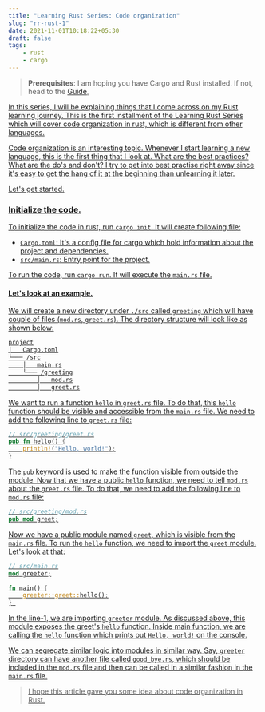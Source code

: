 ```yaml
---
title: "Learning Rust Series: Code organization"
slug: "rr-rust-1"
date: 2021-11-01T10:18:22+05:30
draft: false
tags: 
    - rust
    - cargo
---
```

> **Prerequisites**: I am hoping you have Cargo and Rust installed. If not, head to the <u>[Guide](https://doc.rust-lang.org/cargo/getting-started/installation.html).

In this series, I will be explaining things that I come across on my Rust learning journey. This is the first installment of the Learning Rust Series which will cover code organization in rust, which is different from other languages.

Code organization is an interesting topic. Whenever I start learning a new language, this is the first thing that I look at. What are the best practices? What are the do's and don't? I try to get into best practise right away since it's easy to get the hang of it at the beginning than unlearning it later.

Let's get started.

### Initialize the code.
To initialize the code in rust, run `cargo init`. It will create following file:
- `Cargo.toml`: It's a config file for cargo which hold information about the project and dependencies.
- `src/main.rs`: Entry point for the project.

To run the code, run `cargo run`. It will execute the `main.rs` file.

#### Let's look at an example.
We will create a new directory under `./src` called `greeting` which will have couple of files (`mod.rs`, `greet.rs`). The directory structure will look like as shown below:
```md
project
│   Cargo.toml
└─── /src
    │   main.rs
    └─── /greeting
        │   mod.rs
        │   greet.rs
```

We want to run a function `hello` in `greet.rs` file. To do that, this `hello` function should be visible and accessible from the `main.rs` file. We need to add the following line to `greet.rs` file:

```rust
// src/greeting/greet.rs
pub fn hello() {
    println!("Hello, world!");
}

```
The `pub` keyword is used to make the function visible from outside the module. Now that we have a public `hello` function, we need to tell `mod.rs` about the `greet.rs` file. To do that, we need to add the following line to `mod.rs` file:
```rust
// src/greeting/mod.rs
pub mod greet;
```

Now we have a public module named `greet`, which is visible from the `main.rs` file. To run the `hello` function, we need to import the `greet` module. Let's look at that:
```rust
// src/main.rs
mod greeter;

fn main() {
    greeter::greet::hello();
} 
```

In the line-1, we are importing `greeter` module. As discussed above, this module exposes the greet's `hello` function. Inside main function, we are calling the `hello` function which prints out `Hello, world!` on the console.

We can segregate similar logic into modules in similar way. Say, `greeter` directory can have another file called `good_bye.rs`, which should be included in the `mod.rs` file and then can be called in a similar fashion in the `main.rs` file.

>I hope this article gave you some idea about code organization in Rust. 